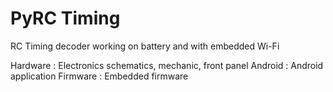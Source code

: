 # PyRC Timing

RC Timing decoder working on battery and with embedded Wi-Fi

Hardware : Electronics schematics, mechanic, front panel
Android :  Android application
Firmware : Embedded firmware
